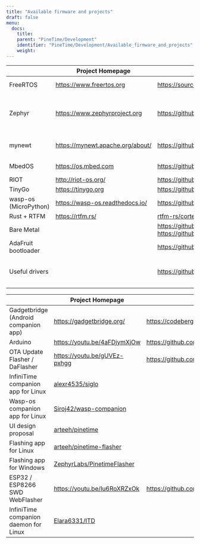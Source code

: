 ```yaml
---
title: "Available firmware and projects"
draft: false
menu:
  docs:
    title:
    parent: "PineTime/Development"
    identifier: "PineTime/Development/Available_firmware_and_projects"
    weight:
---
```


|  | Project Homepage | Project Source | PineTime Implementations |
| --- | --- | --- | --- |
| FreeRTOS | https://www.freertos.org | https://sourceforge.net/projects/freertos/ | [InfiniTime](/documentation/PineTime/Software/InfiniTime) (GitHub: [JF002/Pinetime](https://github.com/JF002/Pinetime))+ [kaythe/pinetime-os](https://github.com/kaythe/pinetime-os) |
| Zephyr | https://www.zephyrproject.org | https://github.com/zephyrproject-rtos/zephyr | [najnesnaj/pinetime-zephyr](https://github.com/najnesnaj/pinetime-zephyr)<br> [SuperPrower/pinetime_zephyr_sample_fw](https://github.com/SuperPrower/pinetime_zephyr_sample_fw)<br> [Dejvino/pinetime-hermes-firmware](https://github.com/Dejvino/pinetime-hermes-firmware)<br> [endian-albin/pinetime-hypnos](https://github.com/endian-albin/pinetime-hypnos)<br> [omegatime watchface](https://zephyrlabs.github.io/Watchfaces/OmegaTime/) |
| mynewt | https://mynewt.apache.org/about/ | https://github.com/apache/mynewt-core | [lupyuen/pinetime-rust-mynewt](https://github.com/lupyuen/pinetime-rust-mynewt)(Discontinued by Creator)<br> [caspermeijn/klok](https://gitlab.com/caspermeijn/klok) |
| MbedOS | https://os.mbed.com | https://github.com/ARMmbed/mbed-os | [sethitow/mbed-pinetime](https://github.com/sethitow/mbed-pinetime)<br> [geoffrey.vl/mbed-pinetime](https://github.com/geoffrey-vl/mbed-pinetime) |
| RIOT | http://riot-os.org/ | https://github.com/RIOT-OS/RIOT/ | [bosmoment/PineTime-apps](https://github.com/bosmoment/PineTime-apps) |
| TinyGo | https://tinygo.org | https://github.com/tinygo-org/tinygo | [aykevl/go-smartwatch](https://github.com/aykevl/go-smartwatch) |
| wasp-os (MicroPython) | https://wasp-os.readthedocs.io/ | https://github.com/daniel-thompson/wasp-os | [WaspOS PineTime install guide](https://wasp-os.readthedocs.io/en/latest/install.html#pine64-pinetime-developer-edition) |
| Rust + RTFM | https://rtfm.rs/ | [rtfm-rs/cortex-m-rtfm](https://github.com/rtfm-rs/cortex-m-rtfm) | https://github.com/dbrgn/pinetime-rtfm/ |
| Bare Metal |  | https://github.com/xriss/timecake<br> https://github.com/Arc13/Pyrus | [xriss/timecake](https://github.com/xriss/timecake)<br> [Arc13/Pyrus](https://github.com/Arc13/Pyrus) |
| AdaFruit bootloader |  | https://github.com/adafruit/Adafruit_nRF52_Bootloader | [daniel-thompson/wasp-bootloader](https://github.com/daniel-thompson/wasp-bootloader) |
| Useful drivers |  | https://github.com/sethitow/mbed-pinetime | [https://github.com/sethitow/mbed-pinetime](https://github.com/sethitow/mbed-pinetime/tree/master/drivers) |

|  | Project Homepage | Project Source | PineTime Implementations |
| --- | --- | --- | --- |
| Gadgetbridge (Android companion app) | https://gadgetbridge.org/ | https://codeberg.org/Freeyourgadget/Gadgetbridge | InfiniTime support in mainline |
| Arduino | https://youtu.be/4aFDjymXjOw | https://github.com/atc1441/ATCwatch | https://github.com/atc1441/ATCwatch |
| OTA Update Flasher / DaFlasher | https://youtu.be/gUVEz-pxhgg | https://github.com/atc1441/DaFlasherFiles | https://github.com/atc1441/DaFlasherFiles |
| InfiniTime companion app for Linux | [alexr4535/siglo](https://github.com/alexr4535/siglo) |  |  |
| Wasp-os companion app for Linux | [Siroj42/wasp-companion](https://github.com/Siroj42/wasp-companion) |  |  |
| UI design proposal | [arteeh/pinetime](https://github.com/arteeh/pinetime) |  |  |
| Flashing app for Linux | [arteeh/pinetime-flasher](https://github.com/arteeh/pinetime-flasher) |  |  |
| Flashing app for Windows | [ZephyrLabs/PinetimeFlasher](https://github.com/ZephyrLabs/PinetimeFlasher) |  |  |
| ESP32 / ESP8266 SWD WebFlasher | https://youtu.be/Iu6RoXRZxOk | https://github.com/atc1441/ESP32_nRF52_SWD |  |
| InfiniTime companion daemon for Linux | [Elara6331/ITD](https://gitea.elara.ws/Elara6331/itd) |  |  |
